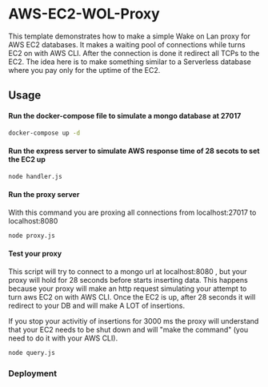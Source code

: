 # AWS-EC2-WOL-Proxy

This template demonstrates how to make a simple Wake on Lan proxy for AWS EC2 databases. It makes a waiting pool of connections while turns EC2 on with AWS CLI. After the connection is done it redirect all TCPs to the EC2.
The idea here is to make something similar to a Serverless database where you pay only for the uptime of the EC2.

## Usage

#### Run the docker-compose file to simulate a mongo database at 27017

```bash
docker-compose up -d
```

#### Run the express server to simulate AWS response time of 28 secots to set the EC2 up

```bash
node handler.js
```

#### Run the proxy server

With this command you are proxing all connections from localhost:27017 to localhost:8080

```bash
node proxy.js
```

#### Test your proxy

This script will try to connect to a mongo url at localhost:8080 , but your proxy will hold for 28 seconds before starts inserting data. This happens because your proxy will make an http request simulating your attempt to turn aws EC2 on with AWS CLI. Once the EC2 is up, after 28 seconds it will redirect to your DB and will make A LOT of insertions.

If you stop your activitiy of insertions for 3000 ms the proxy will understand that your EC2 needs to be shut down and will "make the command" (you need to do it with your AWS CLI).

```bash
node query.js
```

### Deployment

